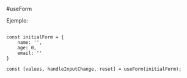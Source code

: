 #useForm

Ejemplo:

```

const initialForm = {
    name: '',
    age: 0,
    email: ''
}

const [values, handleInputChange, reset] = useForm(initialForm);
```